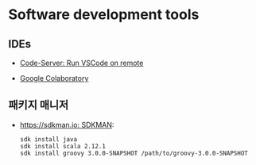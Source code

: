 # Software development tools

## IDEs

- [Code-Server: Run VSCode on remote](https://coder.com/)

- [Google Colaboratory](colaboratory/index.md)

## 패키지 매니저

- [https://sdkman.io: SDKMAN](https://sdkman.io):

  ```
  sdk install java
  sdk install scala 2.12.1
  sdk install groovy 3.0.0-SNAPSHOT /path/to/groovy-3.0.0-SNAPSHOT
  ```

  

